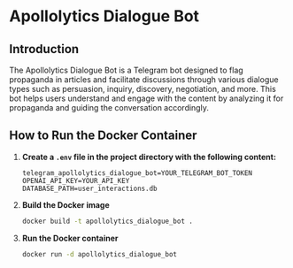# Apollolytics Dialogue Bot

## Introduction

The Apollolytics Dialogue Bot is a Telegram bot designed to flag propaganda in articles and facilitate discussions through various dialogue types such as persuasion, inquiry, discovery, negotiation, and more. This bot helps users understand and engage with the content by analyzing it for propaganda and guiding the conversation accordingly.

## How to Run the Docker Container

1. **Create a `.env` file in the project directory with the following content:**
   ```plaintext
   telegram_apollolytics_dialogue_bot=YOUR_TELEGRAM_BOT_TOKEN
   OPENAI_API_KEY=YOUR_API_KEY
   DATABASE_PATH=user_interactions.db

2. **Build the Docker image**
    ``` bash
    docker build -t apollolytics_dialogue_bot .

3. **Run the Docker container**
    ``` bash
    docker run -d apollolytics_dialogue_bot

